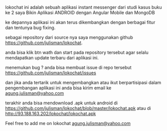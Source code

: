 lokochat ini adalah sebuah aplikasi instant messenger dari studi kasus buku ke 2 saya
Bikin Aplikasi ANDROID dengan Angular Mobile dan MongoDB

ke depannya aplikasi ini akan terus dikembangkan dengan berbagai fitur dan tentunya bug fixing.

sebagai repository dari source nya saya menggunakan github https://github.com/julisman/lokochat.

anda bisa klik btn wath dan start pada repository tersebut agar selalu mendapatkan update terbaru dari aplikasi ini.

 menemukan bug ? anda bisa membuat issue di repo tersebut https://github.com/julisman/lokochat/issues

dan jika anda tertarik untuk mengembangkan atau ikut berpartisipasi dalam pengembangan aplikasi ini anda bisa kirim email ke agung.julisman@yahoo.com

terakhir anda bisa mendownload .apk untuk android di https://github.com/julisman/lokochat/blob/master/lokochat.apk atau di http://93.188.163.202/lokochat/lokochat.apk

Feel free to add me on lokochat agung.julisman@yahoo.com